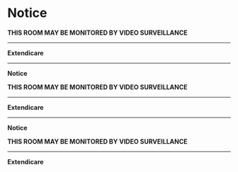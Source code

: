 # Notice

**THIS ROOM MAY BE MONITORED BY VIDEO SURVEILLANCE**

----

**Extendicare**

----

**Notice**

**THIS ROOM MAY BE MONITORED BY VIDEO SURVEILLANCE**

----

**Extendicare**

----

**Notice**

**THIS ROOM MAY BE MONITORED BY VIDEO SURVEILLANCE**

----

**Extendicare**